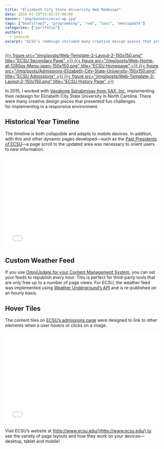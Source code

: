 ```yaml
---
title: "Elizabeth City State University Web Redesign"
date: 2016-01-10T15:02:57-06:00
banner: "img/banners/ecsu-wp.jpg"
tags: ["bootstrap3", "programming", "rwd", "Sass", "omniupdate"]
categories: ["portfolio"]
authors:
  - jeanine
excerpt: "ECSU’s redesign included many creative design pieces that presented fun challenges for implementing in a responsive environment."
---
```



 <div class="figstack">
<a data-fancybox="gallery" href="/img/posts/Web-Template-2-Layout-2.png">
    {{< figure src="/img/posts/Web-Template-2-Layout-2-150x150.png" title="ECSU Secondary Page" >}}
</a>
<a data-fancybox="gallery" href="/img/posts/Web-Home-at-1280px-Menu-open.png">
    {{< figure src="/img/posts/Web-Home-at-1280px-Menu-open-150x150.png" title="ECSU Homepage" >}}
</a>
<a data-fancybox="gallery" href="/img/posts/Admissions-Elizabeth-City-State-University.png">
    {{< figure src="/img/posts/Admissions-Elizabeth-City-State-University-150x150.png" title="ECSU Admissions" >}}
</a>
<a data-fancybox="gallery" href="/img/posts/Web-Template-3-Layout-2.png">
    {{< figure src="/img/posts/Web-Template-3-Layout-2-150x150.png" title="ECSU History Page" >}}
</a>
</div>
 
 

In 2015, I worked with [Vayakone Sphabmixay from SAX, Inc.](http://www.saxproductions.com/vayakone-sphabmixay/) implementing their redesign for Elizabeth City State University in North Carolina. There were many creative design pieces that presented fun challenges for implementing in a responsive environment.

## Historical Year Timeline

The timeline is both collapsible and adapts to mobile devices. In addition, with this and other dynamic pages developed—such as the [Past Presidents of ECSU](http://www.ecsu.edu/about/history/past_presidents.html)—a page scroll to the updated area was necessary to orient users to new information.  
<iframe src="//jsfiddle.net/Virtual/mqbf9v9o/embedded/html,css,result/" width="100%" height="300" frameborder="0" allowfullscreen="allowfullscreen"></iframe>

## Custom Weather Feed

If you use [OmniUpdate for your Content Management System](http://omniupdate.com/customers/testimonials.html), you can set your feeds to republish every hour. This is perfect for third-party tools that are only free up to a number of page views. For ECSU, the weather feed was implemented using [Weather Underground’s API](http://www.wunderground.com/weather/api/) and is re-published on an hourly basis.

## Hover Tiles

The content tiles on [ECSU’s admissions page](http://www.ecsu.edu/admissions/) were designed to link to other elements when a user hovers or clicks on a image.  
<iframe src="//jsfiddle.net/Virtual/s7p1seoL/embedded/html,css,result/" width="100%" height="300" frameborder="0" allowfullscreen="allowfullscreen"></iframe>

Visit ECSU’s website at [http://www.ecsu.edu/](http://www.ecsu.edu/) to see the variety of page layouts and how they work on your devices—desktop, tablet and mobile!